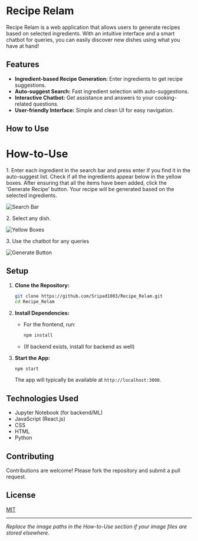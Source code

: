 # Recipe Relam

Recipe Relam is a web application that allows users to generate recipes based on selected ingredients. With an intuitive interface and a smart chatbot for queries, you can easily discover new dishes using what you have at hand!

## Features

- **Ingredient-based Recipe Generation:** Enter ingredients to get recipe suggestions.
- **Auto-suggest Search:** Fast ingredient selection with auto-suggestions.
- **Interactive Chatbot:** Get assistance and answers to your cooking-related questions.
- **User-friendly Interface:** Simple and clean UI for easy navigation.

## How to Use

<div className='container' id="container-2">
  <h1>How-to-Use</h1>
  <p>1. Enter each ingredient in the search bar and press enter if you find it in the auto-suggest list. Check if all the ingredients appear below in the yellow boxes. After ensuring that all the items have been added, click the 'Generate Recipe' button. Your recipe will be generated based on the selected ingredients.</p>
  <img src="src/Images/pic1.png" alt="Search Bar" />
  <p>2. Select any dish.</p>
  <img src="src/Images/pic2.png" alt="Yellow Boxes" />
  <p>3. Use the chatbot for any queries</p>
  <img src="src/Images/pic3.png" alt="Generate Button" />
</div>

## Setup

1. **Clone the Repository:**
   ```bash
   git clone https://github.com/Sripad1003/Recipe_Relam.git
   cd Recipe_Relam
   ```

2. **Install Dependencies:**
   - For the frontend, run:
     ```bash
     npm install
     ```
   - (If backend exists, install for backend as well)

3. **Start the App:**
   ```bash
   npm start
   ```
   The app will typically be available at `http://localhost:3000`.

## Technologies Used

- Jupyter Notebook (for backend/ML)
- JavaScript (React.js)
- CSS
- HTML
- Python

## Contributing

Contributions are welcome! Please fork the repository and submit a pull request.

## License

[MIT](LICENSE)

---

*Replace the image paths in the How-to-Use section if your image files are stored elsewhere.*  
